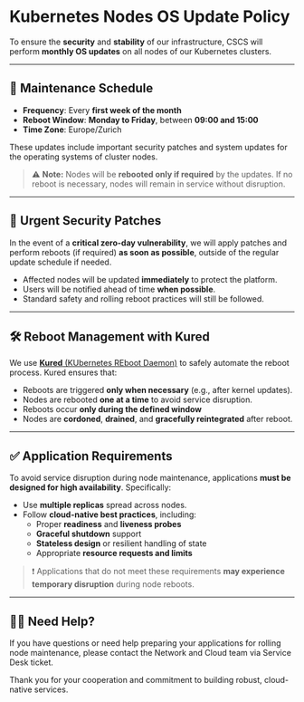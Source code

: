 # Kubernetes Nodes OS Update Policy

To ensure the **security** and **stability** of our infrastructure, CSCS will perform **monthly OS updates** on all nodes of our Kubernetes clusters.

---

## 🔄 Maintenance Schedule

- **Frequency**: Every **first week of the month**  
- **Reboot Window**: **Monday to Friday**, between **09:00 and 15:00**  
- **Time Zone**: Europe/Zurich

These updates include important security patches and system updates for the operating systems of cluster nodes.

> ⚠️ **Note:** Nodes will be **rebooted only if required** by the updates. If no reboot is necessary, nodes will remain in service without disruption.

---

## 🚨 Urgent Security Patches

In the event of a **critical zero-day vulnerability**, we will apply patches and perform reboots (if required) **as soon as possible**, outside of the regular update schedule if needed.  

- Affected nodes will be updated **immediately** to protect the platform.
- Users will be notified ahead of time **when possible**.
- Standard safety and rolling reboot practices will still be followed.

---

## 🛠️ Reboot Management with Kured

We use [**Kured** (KUbernetes REboot Daemon)](https://github.com/kubereboot/kured) to safely automate the reboot process. Kured ensures that:

- Reboots are triggered **only when necessary** (e.g., after kernel updates).
- Nodes are rebooted **one at a time** to avoid service disruption.
- Reboots occur **only during the defined window** 
- Nodes are **cordoned**, **drained**, and **gracefully reintegrated** after reboot.

---

## ✅ Application Requirements

To avoid service disruption during node maintenance, applications **must be designed for high availability**. Specifically:

- Use **multiple replicas** spread across nodes.
- Follow **cloud-native best practices**, including:
  - Proper **readiness** and **liveness probes**
  - **Graceful shutdown** support
  - **Stateless design** or resilient handling of state
  - Appropriate **resource requests and limits**

> ❗ Applications that do not meet these requirements **may experience temporary disruption** during node reboots.

---

## 👩‍💻 Need Help?

If you have questions or need help preparing your applications for rolling node maintenance, please contact the Network and Cloud team via Service Desk ticket.

Thank you for your cooperation and commitment to building robust, cloud-native services.
